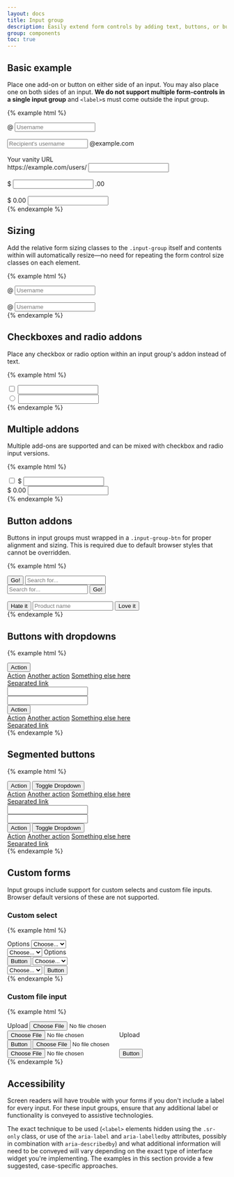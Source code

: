 ```yaml
---
layout: docs
title: Input group
description: Easily extend form controls by adding text, buttons, or button groups on either side of textual inputs.
group: components
toc: true
---
```


## Basic example

Place one add-on or button on either side of an input. You may also place one on both sides of an input. **We do not support multiple form-controls in a single input group** and `<label>`s must come outside the input group.

{% example html %}
<div class="input-group">
  <span class="input-group-addon" id="basic-addon1">@</span>
  <input type="text" class="form-control" placeholder="Username" aria-label="Username" aria-describedby="basic-addon1">
</div>
<br>
<div class="input-group">
  <input type="text" class="form-control" placeholder="Recipient's username" aria-label="Recipient's username" aria-describedby="basic-addon2">
  <span class="input-group-addon" id="basic-addon2">@example.com</span>
</div>
<br>
<label for="basic-url">Your vanity URL</label>
<div class="input-group">
  <span class="input-group-addon" id="basic-addon3">https://example.com/users/</span>
  <input type="text" class="form-control" id="basic-url" aria-describedby="basic-addon3">
</div>
<br>
<div class="input-group">
  <span class="input-group-addon">$</span>
  <input type="text" class="form-control" aria-label="Amount (to the nearest dollar)">
  <span class="input-group-addon">.00</span>
</div>
<br>
<div class="input-group">
  <span class="input-group-addon">$</span>
  <span class="input-group-addon">0.00</span>
  <input type="text" class="form-control" aria-label="Amount (to the nearest dollar)">
</div>
{% endexample %}

## Sizing

Add the relative form sizing classes to the `.input-group` itself and contents within will automatically resize—no need for repeating the form control size classes on each element.

{% example html %}
<div class="input-group input-group-lg">
  <span class="input-group-addon" id="sizing-addon1">@</span>
  <input type="text" class="form-control" placeholder="Username" aria-label="Username" aria-describedby="sizing-addon1">
</div>
<br>
<div class="input-group input-group-sm">
  <span class="input-group-addon" id="sizing-addon2">@</span>
  <input type="text" class="form-control" placeholder="Username" aria-label="Username" aria-describedby="sizing-addon2">
</div>
{% endexample %}

## Checkboxes and radio addons

Place any checkbox or radio option within an input group's addon instead of text.

{% example html %}
<div class="row">
  <div class="col-lg-6">
    <div class="input-group">
      <span class="input-group-addon">
        <input type="checkbox" aria-label="Checkbox for following text input">
      </span>
      <input type="text" class="form-control" aria-label="Text input with checkbox">
    </div>
  </div>
  <div class="col-lg-6">
    <div class="input-group">
      <span class="input-group-addon">
        <input type="radio" aria-label="Radio button for following text input">
      </span>
      <input type="text" class="form-control" aria-label="Text input with radio button">
    </div>
  </div>
</div>
{% endexample %}

## Multiple addons

Multiple add-ons are supported and can be mixed with checkbox and radio input versions.

{% example html %}
<div class="row">
  <div class="col-lg-6">
    <div class="input-group">
      <span class="input-group-addon">
        <input type="checkbox" aria-label="Checkbox for following text input">
      </span>
      <span class="input-group-addon">$</span>
      <input type="text" class="form-control" aria-label="Text input with checkbox">
    </div>
  </div>
  <div class="col-lg-6">
    <div class="input-group">
      <span class="input-group-addon">$</span>
      <span class="input-group-addon">0.00</span>
      <input type="text" class="form-control" aria-label="Text input with radio button">
    </div>
  </div>
</div>
{% endexample %}

## Button addons

Buttons in input groups must wrapped in a `.input-group-btn` for proper alignment and sizing. This is required due to default browser styles that cannot be overridden.

{% example html %}
<div class="row">
  <div class="col-lg-6">
    <div class="input-group">
      <span class="input-group-btn">
        <button class="btn btn-secondary" type="button">Go!</button>
      </span>
      <input type="text" class="form-control" placeholder="Search for..." aria-label="Search for...">
    </div>
  </div>
  <div class="col-lg-6">
    <div class="input-group">
      <input type="text" class="form-control" placeholder="Search for..." aria-label="Search for...">
      <span class="input-group-btn">
        <button class="btn btn-secondary" type="button">Go!</button>
      </span>
    </div>
  </div>
</div>
<br>
<div class="row">
  <div class="col-lg-6 offset-lg-3">
    <div class="input-group">
      <span class="input-group-btn">
        <button class="btn btn-secondary" type="button">Hate it</button>
      </span>
      <input type="text" class="form-control" placeholder="Product name" aria-label="Product name">
      <span class="input-group-btn">
        <button class="btn btn-secondary" type="button">Love it</button>
      </span>
    </div>
  </div>
</div>
{% endexample %}

## Buttons with dropdowns

{% example html %}
<div class="row">
  <div class="col-lg-6">
    <div class="input-group">
      <div class="input-group-btn">
        <button type="button" class="btn btn-secondary dropdown-toggle" data-toggle="dropdown" aria-haspopup="true" aria-expanded="false">
          Action
        </button>
        <div class="dropdown-menu">
          <a class="dropdown-item" href="#">Action</a>
          <a class="dropdown-item" href="#">Another action</a>
          <a class="dropdown-item" href="#">Something else here</a>
          <div role="separator" class="dropdown-divider"></div>
          <a class="dropdown-item" href="#">Separated link</a>
        </div>
      </div>
      <input type="text" class="form-control" aria-label="Text input with dropdown button">
    </div>
  </div>
  <div class="col-lg-6">
    <div class="input-group">
      <input type="text" class="form-control" aria-label="Text input with dropdown button">
      <div class="input-group-btn">
        <button type="button" class="btn btn-secondary dropdown-toggle" data-toggle="dropdown" aria-haspopup="true" aria-expanded="false">
          Action
        </button>
        <div class="dropdown-menu dropdown-menu-right">
          <a class="dropdown-item" href="#">Action</a>
          <a class="dropdown-item" href="#">Another action</a>
          <a class="dropdown-item" href="#">Something else here</a>
          <div role="separator" class="dropdown-divider"></div>
          <a class="dropdown-item" href="#">Separated link</a>
        </div>
      </div>
    </div>
  </div>
</div>
{% endexample %}

## Segmented buttons

{% example html %}
<div class="row">
  <div class="col-lg-6">
    <div class="input-group">
      <div class="input-group-btn">
        <button type="button" class="btn btn-secondary">Action</button>
        <button type="button" class="btn btn-secondary dropdown-toggle dropdown-toggle-split" data-toggle="dropdown" aria-haspopup="true" aria-expanded="false">
          <span class="sr-only">Toggle Dropdown</span>
        </button>
        <div class="dropdown-menu">
          <a class="dropdown-item" href="#">Action</a>
          <a class="dropdown-item" href="#">Another action</a>
          <a class="dropdown-item" href="#">Something else here</a>
          <div role="separator" class="dropdown-divider"></div>
          <a class="dropdown-item" href="#">Separated link</a>
        </div>
      </div>
      <input type="text" class="form-control" aria-label="Text input with segmented button dropdown">
    </div>
  </div>
  <div class="col-lg-6">
    <div class="input-group">
      <input type="text" class="form-control" aria-label="Text input with segmented button dropdown">
      <div class="input-group-btn">
        <button type="button" class="btn btn-secondary">Action</button>
        <button type="button" class="btn btn-secondary dropdown-toggle dropdown-toggle-split" data-toggle="dropdown" aria-haspopup="true" aria-expanded="false">
          <span class="sr-only">Toggle Dropdown</span>
        </button>
        <div class="dropdown-menu dropdown-menu-right">
          <a class="dropdown-item" href="#">Action</a>
          <a class="dropdown-item" href="#">Another action</a>
          <a class="dropdown-item" href="#">Something else here</a>
          <div role="separator" class="dropdown-divider"></div>
          <a class="dropdown-item" href="#">Separated link</a>
        </div>
      </div>
    </div>
  </div>
</div>
{% endexample %}

## Custom forms

Input groups include support for custom selects and custom file inputs. Browser default versions of these are not supported.

### Custom select

{% example html %}
<div class="input-group mb-3">
  <label class="input-group-addon" for="inputGroupSelect01">Options</label>
  <select class="custom-select" id="inputGroupSelect01">
    <option selected>Choose...</option>
    <option value="1">One</option>
    <option value="2">Two</option>
    <option value="3">Three</option>
  </select>
</div>

<div class="input-group mb-3">
  <select class="custom-select" id="inputGroupSelect02">
    <option selected>Choose...</option>
    <option value="1">One</option>
    <option value="2">Two</option>
    <option value="3">Three</option>
  </select>
  <label class="input-group-addon" for="inputGroupSelect02">Options</label>
</div>

<div class="input-group mb-3">
  <span class="input-group-btn">
    <button class="btn btn-secondary" type="button">Button</button>
  </span>
  <select class="custom-select" id="inputGroupSelect03">
    <option selected>Choose...</option>
    <option value="1">One</option>
    <option value="2">Two</option>
    <option value="3">Three</option>
  </select>
</div>

<div class="input-group">
  <select class="custom-select" id="inputGroupSelect04">
    <option selected>Choose...</option>
    <option value="1">One</option>
    <option value="2">Two</option>
    <option value="3">Three</option>
  </select>
  <span class="input-group-btn">
    <button class="btn btn-secondary" type="button">Button</button>
  </span>
</div>
{% endexample %}

### Custom file input

{% example html %}
<div class="input-group mb-3">
  <span class="input-group-addon">Upload</span>
  <label class="custom-file">
    <input type="file" id="inputGroupFile01" class="custom-file-input" required>
    <span class="custom-file-control"></span>
  </label>
</div>

<div class="input-group mb-3">
  <label class="custom-file">
    <input type="file" id="inputGroupFile02" class="custom-file-input" required>
    <span class="custom-file-control"></span>
  </label>
  <span class="input-group-addon" id="">Upload</span>
</div>

<div class="input-group mb-3">
  <span class="input-group-btn">
    <button class="btn btn-secondary" type="button">Button</button>
  </span>
  <label class="custom-file">
    <input type="file" id="inputGroupFile03" class="custom-file-input" required>
    <span class="custom-file-control"></span>
  </label>
</div>

<div class="input-group">
  <label class="custom-file">
    <input type="file" id="inputGroupFile04" class="custom-file-input" required>
    <span class="custom-file-control"></span>
  </label>
  <span class="input-group-btn">
    <button class="btn btn-secondary" type="button">Button</button>
  </span>
</div>
{% endexample %}

## Accessibility

Screen readers will have trouble with your forms if you don't include a label for every input. For these input groups, ensure that any additional label or functionality is conveyed to assistive technologies.

The exact technique to be used (`<label>` elements hidden using the `.sr-only` class, or use of the `aria-label` and `aria-labelledby` attributes, possibly in combination with `aria-describedby`) and what additional information will need to be conveyed will vary depending on the exact type of interface widget you're implementing. The examples in this section provide a few suggested, case-specific approaches.
